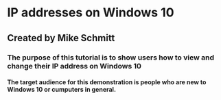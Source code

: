 # IP addresses on Windows 10

## Created by Mike Schmitt

### The purpose of this tutorial is to show users how to view and change their IP address on Windows 10

#### The target audience for this demonstration is people who are new to Windows 10 or cumputers in general.
